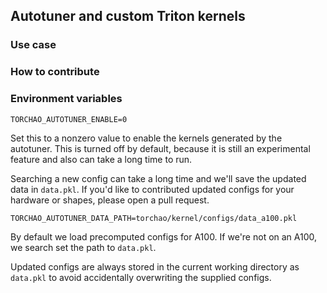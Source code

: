 ## Autotuner and custom Triton kernels

### Use case

### How to contribute

### Environment variables

`TORCHAO_AUTOTUNER_ENABLE=0`

Set this to a nonzero value to enable the kernels generated by the autotuner. This is turned off by default, because it is still an experimental feature and also can take a long time to run.

Searching a new config can take a long time and we'll save the updated data in `data.pkl`. If you'd like to contributed updated configs for your hardware or shapes, please open a pull request.

`TORCHAO_AUTOTUNER_DATA_PATH=torchao/kernel/configs/data_a100.pkl`

By default we load precomputed configs for A100. If we're not on an A100, we search set the path to `data.pkl`.

Updated configs are always stored in the current working directory as `data.pkl` to avoid accidentally overwriting the supplied configs.
